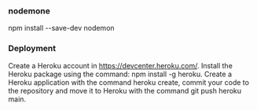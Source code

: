 ### nodemone
npm install --save-dev nodemon

### Deployment
Create a Heroku account in https://devcenter.heroku.com/. Install the Heroku package using the command: npm install -g heroku. Create a Heroku application with the command heroku create, commit your code to the repository and move it to Heroku with the command git push heroku main.